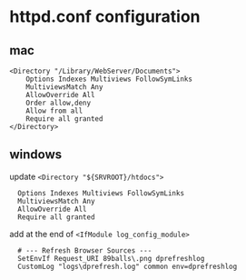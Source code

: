 # httpd.conf configuration

## mac

```
<Directory "/Library/WebServer/Documents">
    Options Indexes Multiviews FollowSymLinks
    MultiviewsMatch Any
    AllowOverride All
    Order allow,deny
    Allow from all
    Require all granted
</Directory>
```

## windows

update `<Directory "${SRVROOT}/htdocs">`

```
  Options Indexes Multiviews FollowSymLinks
  MultiviewsMatch Any
  AllowOverride All
  Require all granted 
```

add at the end of `<IfModule log_config_module>`

```
  # --- Refresh Browser Sources ---
  SetEnvIf Request_URI 89balls\.png dprefreshlog
  CustomLog "logs\dprefresh.log" common env=dprefreshlog
```
